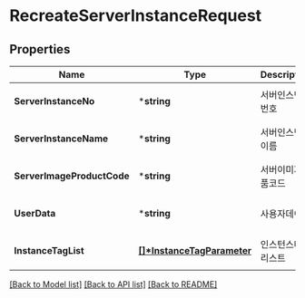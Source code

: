 # RecreateServerInstanceRequest

## Properties
Name | Type | Description | Notes
------------ | ------------- | ------------- | -------------
**ServerInstanceNo** | ***string** | 서버인스턴스번호 | [optional] [default to null]
**ServerInstanceName** | ***string** | 서버인스턴스이름 | [optional] [default to null]
**ServerImageProductCode** | ***string** | 서버이미지상품코드 | [optional] [default to null]
**UserData** | ***string** | 사용자데이터 | [optional] [default to null]
**InstanceTagList** | **[[]\*InstanceTagParameter](InstanceTagParameter.md)** | 인스턴스태그리스트 | [optional] [default to null]

[[Back to Model list]](../README.md#documentation-for-models) [[Back to API list]](../README.md#documentation-for-api-endpoints) [[Back to README]](../README.md)



